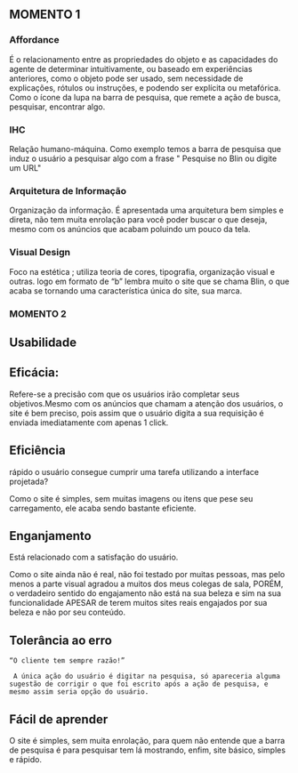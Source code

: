 ## MOMENTO 1 
### Affordance
  É o relacionamento entre as propriedades do objeto e as capacidades do agente de determinar intuitivamente, 
  ou baseado em experiências anteriores, como o objeto pode ser usado, sem necessidade de explicações, rótulos ou instruções, e 
  podendo ser explícita ou metafórica.
  Como o ícone da lupa na barra de pesquisa, que remete a ação de busca, pesquisar, encontrar algo.
  
### IHC
  Relação humano-máquina.
  Como exemplo temos a barra de pesquisa que induz o usuário a pesquisar algo com a frase " Pesquise no Blin ou digite um URL"
   
### Arquitetura de Informação
  Organização da informação.
  É apresentada uma arquitetura bem simples e direta, não tem muita enrolação para você poder buscar o que deseja, mesmo com os anúncios que acabam poluindo um pouco da tela.

### Visual Design
Foco na estética ; utiliza teoria de cores, tipografia, organização visual e outras.
 logo em formato de “b”  lembra muito o site que se chama Blin, o que acaba se tornando uma característica única do site, sua marca.

### MOMENTO 2 
  ## Usabilidade  
## Eficácia:

Refere-se a precisão com que os usuários irão completar seus objetivos.Mesmo com os anúncios que chamam a atenção dos usuários, o site é bem preciso, pois assim que o usuário digita a sua requisição é enviada imediatamente com apenas 1 click.
## Eficiência	
 rápido o usuário consegue cumprir uma tarefa utilizando a interface projetada?

Como o site é simples, sem muitas imagens ou itens que pese seu carregamento, ele acaba sendo bastante eficiente.

## Enganjamento
Está relacionado com a satisfação do usuário.

Como o site ainda não é real, não foi testado por muitas pessoas, mas pelo menos a parte visual agradou a muitos dos meus colegas de sala, PORÉM, o verdadeiro sentido do engajamento não está na sua beleza e sim na sua funcionalidade APESAR de terem muitos sites reais engajados por sua beleza e não por seu conteúdo.
 

## Tolerância ao erro
	“O cliente tem sempre razão!”
	
	 A única ação do usuário é digitar na pesquisa, só apareceria alguma sugestão de corrigir o que foi escrito após a ação de pesquisa, e mesmo assim seria opção do usuário.


## Fácil de aprender
O site é simples, sem muita enrolação, para quem não entende que a barra de pesquisa é para pesquisar tem lá mostrando, enfim, site básico, simples e rápido.



